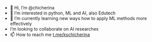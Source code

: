 - 👋 Hi, I’m @chicherina
- 👀 I’m interested in python, ML and AI, also Edutech
- 🌱 I’m currently learning new ways how to apply ML methods more effectively
- I’m looking to collaborate on AI researches
- 📫 How to reach me [t.me/kschicherina](https://t.me/kschicherina)

<!---
chicherina/chicherina is a ✨ special ✨ repository because its `README.md` (this file) appears on your GitHub profile.
You can click the Preview link to take a look at your changes.
--->
